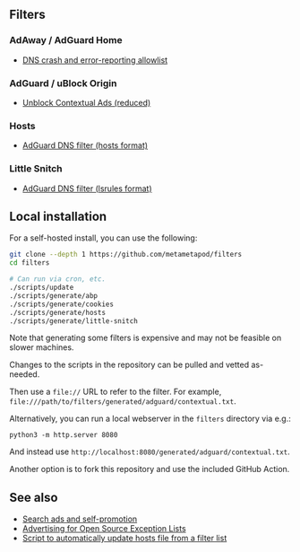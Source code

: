 ## Filters

### AdAway / AdGuard Home

- [DNS crash and error-reporting allowlist](https://raw.githubusercontent.com/metametapod/filters/main/custom/dns_developer_allowlist.txt)

### AdGuard / uBlock Origin

- [Unblock Contextual Ads (reduced)](https://raw.githubusercontent.com/metametapod/filters/main/generated/adguard/contextual.txt)

### Hosts

- [AdGuard DNS filter (hosts format)](https://raw.githubusercontent.com/metametapod/filters/main/generated/adguard/hosts/filter_1.txt)

### Little Snitch

- [AdGuard DNS filter (lsrules format)](https://raw.githubusercontent.com/metametapod/filters/main/generated/adguard/little-snitch/filter_1.json)

## Local installation

For a self-hosted install, you can use the following:

```sh
git clone --depth 1 https://github.com/metametapod/filters
cd filters

# Can run via cron, etc.
./scripts/update
./scripts/generate/abp
./scripts/generate/cookies
./scripts/generate/hosts
./scripts/generate/little-snitch
```

Note that generating some filters is expensive and may not be feasible on slower
machines.

Changes to the scripts in the repository can be pulled and vetted as-needed.

Then use a `file://` URL to refer to the filter. For example,
`file:///path/to/filters/generated/adguard/contextual.txt`.

Alternatively, you can run a local webserver in the `filters` directory via
e.g.:

```
python3 -m http.server 8080
```

And instead use `http://localhost:8080/generated/adguard/contextual.txt`.

Another option is to fork this repository and use the included GitHub Action.

## See also

- [Search ads and self-promotion](https://adguard.com/kb/general/ad-filtering/search-ads/)
- [Advertising for Open Source Exception Lists](https://ads-for-open-source.readthedocs.io)
- [Script to automatically update hosts file from a filter list](https://gist.github.com/metametapod/4c4a7a9c888343fc6e722f8ed77aa763)
